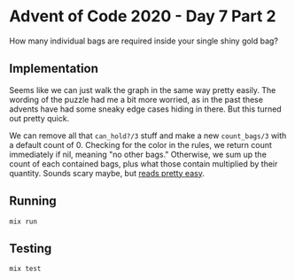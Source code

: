# Advent of Code 2020 - Day 7 Part 2

How many individual bags are required inside your single shiny gold bag?

## Implementation

Seems like we can just walk the graph in the same way pretty easily. The wording
of the puzzle had me a bit more worried, as in the past these advents have had
some sneaky edge cases hiding in there. But this turned out pretty quick.

We can remove all that `can_hold?/3` stuff and make a new `count_bags/3` with a
default count of 0. Checking for the color in the rules, we return count
immediately if nil, meaning "no other bags." Otherwise, we sum up the count of
each contained bags, plus what those contain multiplied by their quantity.
Sounds scary maybe, but [reads pretty easy](lib/advent.ex#L19).

## Running

`mix run`

## Testing

`mix test`
